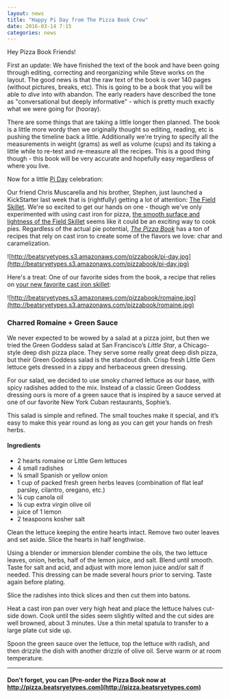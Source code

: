```yaml
---
layout: news
title: "Happy Pi Day from The Pizza Book Crew"
date: 2016-03-14 7:15
categories: news
---
```

Hey Pizza Book Friends!

First an update: We have finished the text of the book and have been going through editing, correcting and reorganizing while Steve works on the layout. The good news is that the raw text of the book is over 140 pages (without pictures, breaks, etc). This is going to be a book that you will be able to _dive_ into with abandon. The early readers have described the tone as "conversational but deeply informative" - which is pretty much exactly what we were going for (hooray).

There are some things that are taking a little longer then planned. The book is a little more wordy then we originally thought so editing, reading, etc is pushing the timeline back a little. Additionally we're trying to specify all the measurements in weight (grams) as well as volume (cups) and its taking a little while to re-test and re-measure all the recipes. This is a good thing though - this book will be very accurate and hopefully easy regardless of where you live.

Now for a little [Pi Day](http://www.piday.org/) celebration:

Our friend Chris Muscarella and his brother, Stephen, just launched a KickStarter last week that is (rightfully) getting a lot of attention: [The Field Skillet](https://www.kickstarter.com/projects/field-company/the-field-skillet-lighter-smoother-cast-iron). We're so excited to get our hands on one - though we've only experimented with using cast iron for pizza, [the smooth surface and lightness of the Field Skillet](https://www.kickstarter.com/projects/field-company/the-field-skillet-lighter-smoother-cast-iron) seems like it could be an exciting way to cook pies. Regardless of the actual pie potential, [_The Pizza Book_](https://pizza.beatsryetypes.com/) has a ton of recipes that rely on cast iron to create some of the flavors we love: char and caramelization.

![http://beatsryetypes.s3.amazonaws.com/pizzabook/pi-day.jpg](http://beatsryetypes.s3.amazonaws.com/pizzabook/pi-day.jpg)

Here's a treat: One of our favorite sides from the book, a recipe that relies on [your new favorite cast iron skillet](https://www.kickstarter.com/projects/field-company/the-field-skillet-lighter-smoother-cast-iron): 

![http://beatsryetypes.s3.amazonaws.com/pizzabook/romaine.jpg](http://beatsryetypes.s3.amazonaws.com/pizzabook/romaine.jpg)

### Charred Romaine + Green Sauce

We never expected to be wowed by a salad at a pizza joint, but then we tried the Green Goddess salad at San Francisco’s _Little Star_, a Chicago-style deep dish pizza place. They serve some really great deep dish pizza, but their Green Goddess salad is the standout dish. Crisp fresh Little Gem lettuce gets dressed in a zippy and herbaceous green dressing. 

For our salad, we decided to use smoky charred lettuce as our base, with spicy radishes added to the mix. Instead of a classic Green Goddess dressing ours is more of a green sauce that is inspired by a sauce served at one of our  favorite New York Cuban restaurants, Sophie’s. 

This salad is simple and refined. The small touches make it special, and it’s easy to make this year round as long as you can get your hands on fresh herbs. 

#### Ingredients

- 2 hearts romaine or Little Gem lettuces
- 4 small radishes
- ¼ small Spanish or yellow onion
- 1 cup of packed fresh green herbs leaves (combination of flat leaf parsley, cilantro, oregano, etc.)
- ¼ cup canola oil
- ¼ cup extra virgin olive oil
- juice of 1 lemon
- 2 teaspoons kosher salt

Clean the lettuce keeping the entire hearts intact. Remove two outer leaves and set aside. Slice the hearts in half lengthwise.

Using a blender or immersion blender combine the oils, the two lettuce leaves, onion, herbs, half of the lemon juice, and salt. Blend until smooth. Taste for salt and acid, and adjust with more lemon juice and/or salt if needed. This dressing can be made several hours prior to serving. Taste again before plating.

Slice the radishes into thick slices and then cut them into batons.

Heat a cast iron pan over very high heat and place the lettuce halves cut-side down. Cook until the sides seem slightly wilted and the cut sides are well browned, about 3 minutes. Use a thin metal spatula to transfer to a large plate cut side up. 

Spoon the green sauce over the lettuce, top the lettuce with radish, and then drizzle the dish with another drizzle of olive oil. Serve warm or at room temperature.

---

#### Don't forget, you can [Pre-order the Pizza Book now at http://pizza.beatsryetypes.com](http://pizza.beatsryetypes.com)
